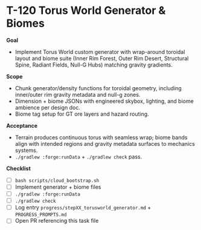 # T-120 Torus World Generator & Biomes

**Goal**
- Implement Torus World custom generator with wrap-around toroidal layout and biome suite (Inner Rim Forest, Outer Rim Desert, Structural Spine, Radiant Fields, Null-G Hubs) matching gravity gradients.

**Scope**
- Chunk generator/density functions for toroidal geometry, including inner/outer rim gravity metadata and null-g zones.
- Dimension + biome JSONs with engineered skybox, lighting, and biome ambience per design doc.
- Biome tag setup for GT ore layers and hazard routing.

**Acceptance**
- Terrain produces continuous torus with seamless wrap; biome bands align with intended regions and gravity metadata surfaces to mechanics systems.
- `./gradlew :forge:runData` + `./gradlew check` pass.

**Checklist**
- [ ] `bash scripts/cloud_bootstrap.sh`
- [ ] Implement generator + biome files
- [ ] `./gradlew :forge:runData`
- [ ] `./gradlew check`
- [ ] Log entry `progress/stepXX_torusworld_generator.md` + `PROGRESS_PROMPTS.md`
- [ ] Open PR referencing this task file
